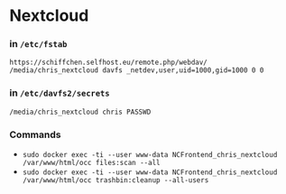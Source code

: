 # Nextcloud

### in `/etc/fstab`
`https://schiffchen.selfhost.eu/remote.php/webdav/ /media/chris_nextcloud davfs _netdev,user,uid=1000,gid=1000 0 0`

### in `/etc/davfs2/secrets`
`/media/chris_nextcloud chris PASSWD`

### Commands
- `sudo docker exec -ti --user www-data NCFrontend_chris_nextcloud /var/www/html/occ files:scan --all`
- `sudo docker exec -ti --user www-data NCFrontend_chris_nextcloud /var/www/html/occ trashbin:cleanup --all-users`
